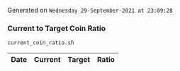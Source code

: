 Generated on `Wednesday 29-September-2021 at 23:09:28`

### Current to Target Coin Ratio
`current_coin_ratio.sh`

Date|Current|Target|Ratio
---|---|---|---

